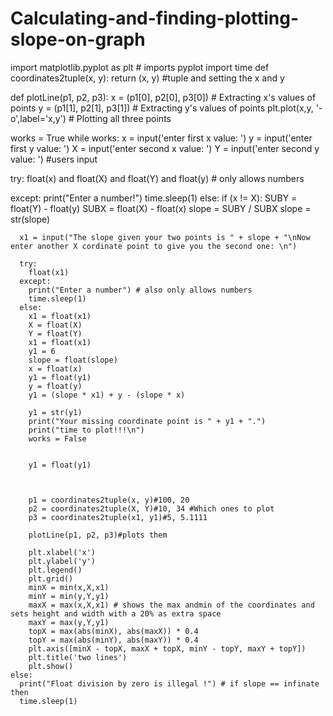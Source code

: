 # Calculating-and-finding-plotting-slope-on-graph
import matplotlib.pyplot as plt # imports pyplot
import time
def coordinates2tuple(x, y):
    return (x, y) #tuple and setting the x and y

def plotLine(p1, p2, p3):
    x = (p1[0], p2[0], p3[0]) # Extracting x's values of points 
    y = (p1[1], p2[1], p3[1]) # Extracting y's values of points
    plt.plot(x,y, '-o',label='x,y') # Plotting all three points
    

    
works = True
while works:
  x = input('enter first x value: ')
  y = input('enter first y value: ')
  X = input('enter second x value: ')
  Y = input('enter second y value: ') 
  #users input

  try:
    float(x) and float(X) and float(Y) and float(y) # only allows numbers
    
  except:
    print("Enter a number!")
    time.sleep(1)
  else:
    if (x != X):
      SUBY = float(Y) - float(y)
      SUBX = float(X) - float(x)
      slope = SUBY / SUBX
      slope = str(slope)
      
      x1 = input("The slope given your two points is " + slope + "\nNow enter another X cordinate point to give you the second one: \n")

      try:
        float(x1)
      except:
        print("Enter a number") # also only allows numbers
        time.sleep(1)
      else:
        x1 = float(x1) 
        X = float(X)
        Y = float(Y)
        x1 = float(x1)
        y1 = 6
        slope = float(slope)
        x = float(x)
        y1 = float(y1)
        y = float(y)
        y1 = (slope * x1) + y - (slope * x)

        y1 = str(y1)
        print("Your missing coordinate point is " + y1 + ".")
        print("time to plot!!!\n")
        works = False


        y1 = float(y1)



        p1 = coordinates2tuple(x, y)#100, 20
        p2 = coordinates2tuple(X, Y)#10, 34 #Which ones to plot 
        p3 = coordinates2tuple(x1, y1)#5, 5.1111

        plotLine(p1, p2, p3)#plots them

        plt.xlabel('x')
        plt.ylabel('y')
        plt.legend()
        plt.grid()
        minX = min(x,X,x1)
        minY = min(y,Y,y1)
        maxX = max(x,X,x1) # shows the max andmin of the coordinates and sets height and width with a 20% as extra space
        maxY = max(y,Y,y1)
        topX = max(abs(minX), abs(maxX)) * 0.4
        topY = max(abs(minY), abs(maxY)) * 0.4
        plt.axis([minX - topX, maxX + topX, minY - topY, maxY + topY])
        plt.title('two lines')
        plt.show()
    else:
      print("Float division by zero is illegal !") # if slope == infinate then
      time.sleep(1)
